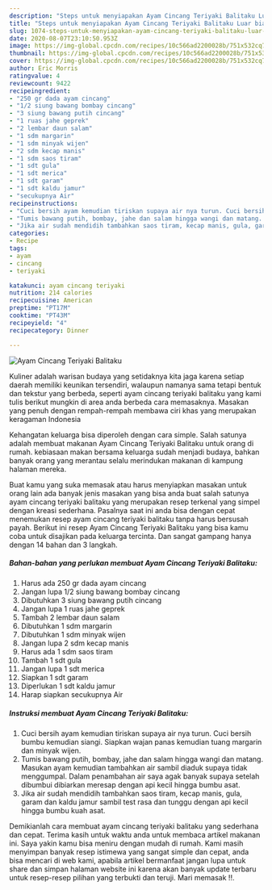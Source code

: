 ```yaml
---
description: "Steps untuk menyiapakan Ayam Cincang Teriyaki Balitaku Luar biasa"
title: "Steps untuk menyiapakan Ayam Cincang Teriyaki Balitaku Luar biasa"
slug: 1074-steps-untuk-menyiapakan-ayam-cincang-teriyaki-balitaku-luar-biasa
date: 2020-08-07T23:10:50.953Z
image: https://img-global.cpcdn.com/recipes/10c566ad2200028b/751x532cq70/ayam-cincang-teriyaki-balitaku-foto-resep-utama.jpg
thumbnail: https://img-global.cpcdn.com/recipes/10c566ad2200028b/751x532cq70/ayam-cincang-teriyaki-balitaku-foto-resep-utama.jpg
cover: https://img-global.cpcdn.com/recipes/10c566ad2200028b/751x532cq70/ayam-cincang-teriyaki-balitaku-foto-resep-utama.jpg
author: Eric Morris
ratingvalue: 4
reviewcount: 9422
recipeingredient:
- "250 gr dada ayam cincang"
- "1/2 siung bawang bombay cincang"
- "3 siung bawang putih cincang"
- "1 ruas jahe geprek"
- "2 lembar daun salam"
- "1 sdm margarin"
- "1 sdm minyak wijen"
- "2 sdm kecap manis"
- "1 sdm saos tiram"
- "1 sdt gula"
- "1 sdt merica"
- "1 sdt garam"
- "1 sdt kaldu jamur"
- "secukupnya Air"
recipeinstructions:
- "Cuci bersih ayam kemudian tiriskan supaya air nya turun. Cuci bersih bumbu kemudian siangi. Siapkan wajan panas kemudian tuang margarin dan minyak wijen."
- "Tumis bawang putih, bombay, jahe dan salam hingga wangi dan matang. Masukan ayam kemudian tambahkan air sambil diaduk supaya tidak menggumpal. Dalam penambahan air saya agak banyak supaya setelah dibumbui dibiarkan meresap dengan api kecil hingga bumbu asat."
- "Jika air sudah mendidih tambahkan saos tiram, kecap manis, gula, garam dan kaldu jamur sambil test rasa dan tunggu dengan api kecil hingga bumbu kuah asat."
categories:
- Recipe
tags:
- ayam
- cincang
- teriyaki

katakunci: ayam cincang teriyaki 
nutrition: 214 calories
recipecuisine: American
preptime: "PT17M"
cooktime: "PT43M"
recipeyield: "4"
recipecategory: Dinner

---
```



![Ayam Cincang Teriyaki Balitaku](https://img-global.cpcdn.com/recipes/10c566ad2200028b/751x532cq70/ayam-cincang-teriyaki-balitaku-foto-resep-utama.jpg)

Kuliner adalah warisan budaya yang setidaknya kita jaga karena setiap daerah memiliki keunikan tersendiri, walaupun namanya sama tetapi bentuk dan tekstur yang berbeda, seperti ayam cincang teriyaki balitaku yang kami tulis berikut mungkin di area anda berbeda cara memasaknya. Masakan yang penuh dengan rempah-rempah membawa ciri khas yang merupakan keragaman Indonesia



Kehangatan keluarga bisa diperoleh dengan cara simple. Salah satunya adalah membuat makanan Ayam Cincang Teriyaki Balitaku untuk orang di rumah. kebiasaan makan bersama keluarga sudah menjadi budaya, bahkan banyak orang yang merantau selalu merindukan makanan di kampung halaman mereka.

Buat kamu yang suka memasak atau harus menyiapkan masakan untuk orang lain ada banyak jenis masakan yang bisa anda buat salah satunya ayam cincang teriyaki balitaku yang merupakan resep terkenal yang simpel dengan kreasi sederhana. Pasalnya saat ini anda bisa dengan cepat menemukan resep ayam cincang teriyaki balitaku tanpa harus bersusah payah.
Berikut ini resep Ayam Cincang Teriyaki Balitaku yang bisa kamu coba untuk disajikan pada keluarga tercinta. Dan sangat gampang hanya dengan 14 bahan dan 3 langkah.


<!--inarticleads1-->

##### Bahan-bahan yang perlukan membuat Ayam Cincang Teriyaki Balitaku:

1. Harus ada 250 gr dada ayam cincang
1. Jangan lupa 1/2 siung bawang bombay cincang
1. Dibutuhkan 3 siung bawang putih cincang
1. Jangan lupa 1 ruas jahe geprek
1. Tambah 2 lembar daun salam
1. Dibutuhkan 1 sdm margarin
1. Dibutuhkan 1 sdm minyak wijen
1. Jangan lupa 2 sdm kecap manis
1. Harus ada 1 sdm saos tiram
1. Tambah 1 sdt gula
1. Jangan lupa 1 sdt merica
1. Siapkan 1 sdt garam
1. Diperlukan 1 sdt kaldu jamur
1. Harap siapkan secukupnya Air




<!--inarticleads2-->

##### Instruksi membuat  Ayam Cincang Teriyaki Balitaku:

1. Cuci bersih ayam kemudian tiriskan supaya air nya turun. Cuci bersih bumbu kemudian siangi. Siapkan wajan panas kemudian tuang margarin dan minyak wijen.
1. Tumis bawang putih, bombay, jahe dan salam hingga wangi dan matang. Masukan ayam kemudian tambahkan air sambil diaduk supaya tidak menggumpal. Dalam penambahan air saya agak banyak supaya setelah dibumbui dibiarkan meresap dengan api kecil hingga bumbu asat.
1. Jika air sudah mendidih tambahkan saos tiram, kecap manis, gula, garam dan kaldu jamur sambil test rasa dan tunggu dengan api kecil hingga bumbu kuah asat.




Demikianlah cara membuat ayam cincang teriyaki balitaku yang sederhana dan cepat. Terima kasih untuk waktu anda untuk membaca artikel makanan ini. Saya yakin kamu bisa meniru dengan mudah di rumah. Kami masih menyimpan banyak resep istimewa yang sangat simple dan cepat, anda bisa mencari di web kami, apabila artikel bermanfaat jangan lupa untuk share dan simpan halaman website ini karena akan banyak update terbaru untuk resep-resep pilihan yang terbukti dan teruji. Mari memasak !!. 
